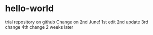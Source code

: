 # hello-world
trial repository on github
Change on 2nd June!
1st edit
2nd update
3rd change
4th change 2 weeks later

